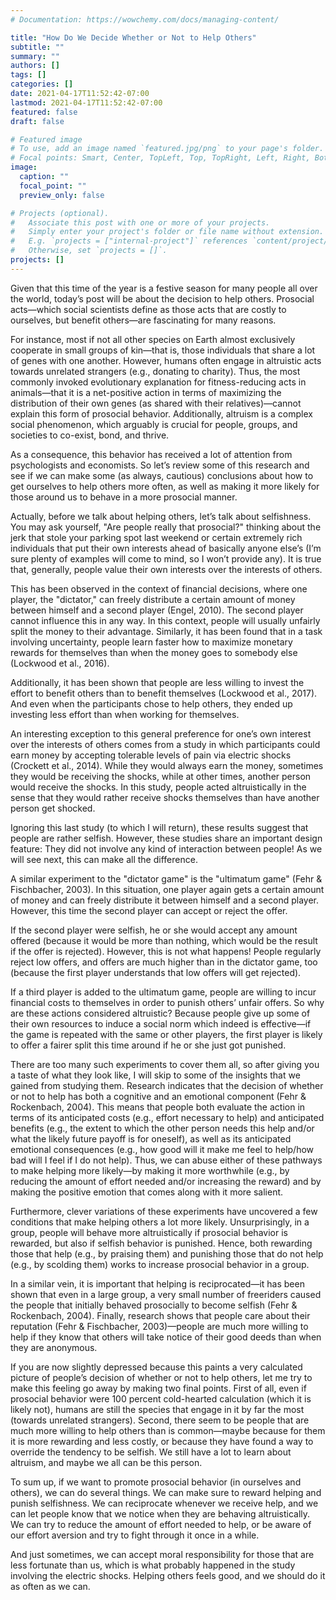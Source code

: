```yaml
---
# Documentation: https://wowchemy.com/docs/managing-content/

title: "How Do We Decide Whether or Not to Help Others"
subtitle: ""
summary: ""
authors: []
tags: []
categories: []
date: 2021-04-17T11:52:42-07:00
lastmod: 2021-04-17T11:52:42-07:00
featured: false
draft: false

# Featured image
# To use, add an image named `featured.jpg/png` to your page's folder.
# Focal points: Smart, Center, TopLeft, Top, TopRight, Left, Right, BottomLeft, Bottom, BottomRight.
image:
  caption: ""
  focal_point: ""
  preview_only: false

# Projects (optional).
#   Associate this post with one or more of your projects.
#   Simply enter your project's folder or file name without extension.
#   E.g. `projects = ["internal-project"]` references `content/project/deep-learning/index.md`.
#   Otherwise, set `projects = []`.
projects: []
---
```


Given that this time of the year is a festive season for many people all over the world, today’s post will be about the decision to help others. Prosocial acts—which social scientists define as those acts that are costly to ourselves, but benefit others—are fascinating for many reasons. 

For instance, most if not all other species on Earth almost exclusively cooperate in small groups of kin—that is, those individuals that share a lot of genes with one another. However, humans often engage in altruistic acts towards unrelated strangers (e.g., donating to charity). Thus, the most commonly invoked evolutionary explanation for fitness-reducing acts in animals—that it is a net-positive action in terms of maximizing the distribution of their own genes (as shared with their relatives)—cannot explain this form of prosocial behavior. Additionally, altruism is a complex social phenomenon, which arguably is crucial for people, groups, and societies to co-exist, bond, and thrive. 

As a consequence, this behavior has received a lot of attention from psychologists and economists. So let’s review some of this research and see if we can make some (as always, cautious) conclusions about how to get ourselves to help others more often, as well as making it more likely for those around us to behave in a more prosocial manner. 

Actually, before we talk about helping others, let’s talk about selfishness. You may ask yourself, "Are people really that prosocial?" thinking about the jerk that stole your parking spot last weekend or certain extremely rich individuals that put their own interests ahead of basically anyone else’s (I’m sure plenty of examples will come to mind, so I won’t provide any). It is true that, generally, people value their own interests over the interests of others. 

This has been observed in the context of financial decisions, where one player, the "dictator," can freely distribute a certain amount of money between himself and a second player (Engel, 2010). The second player cannot influence this in any way. In this context, people will usually unfairly split the money to their advantage. Similarly, it has been found that in a task involving uncertainty, people learn faster how to maximize monetary rewards for themselves than when the money goes to somebody else (Lockwood et al., 2016). 

Additionally, it has been shown that people are less willing to invest the effort to benefit others than to benefit themselves (Lockwood et al., 2017). And even when the participants chose to help others, they ended up investing less effort than when working for themselves.

An interesting exception to this general preference for one’s own interest over the interests of others comes from a study in which participants could earn money by accepting tolerable levels of pain via electric shocks (Crockett et al., 2014). While they would always earn the money, sometimes they would be receiving the shocks, while at other times, another person would receive the shocks. In this study, people acted altruistically in the sense that they would rather receive shocks themselves than have another person get shocked. 

Ignoring this last study (to which I will return), these results suggest that people are rather selfish. However, these studies share an important design feature: They did not involve any kind of interaction between people! As we will see next, this can make all the difference.

A similar experiment to the "dictator game" is the "ultimatum game" (Fehr & Fischbacher, 2003). In this situation, one player again gets a certain amount of money and can freely distribute it between himself and a second player. However, this time the second player can accept or reject the offer.

If the second player were selfish, he or she would accept any amount offered (because it would be more than nothing, which would be the result if the offer is rejected). However, this is not what happens! People regularly reject low offers, and offers are much higher than in the dictator game, too (because the first player understands that low offers will get rejected).

If a third player is added to the ultimatum game, people are willing to incur financial costs to themselves in order to punish others’ unfair offers. So why are these actions considered altruistic? Because people give up some of their own resources to induce a social norm which indeed is effective—if the game is repeated with the same or other players, the first player is likely to offer a fairer split this time around if he or she just got punished. 

There are too many such experiments to cover them all, so after giving you a taste of what they look like, I will skip to some of the insights that we gained from studying them. Research indicates that the decision of whether or not to help has both a cognitive and an emotional component (Fehr & Rockenbach, 2004). This means that people both evaluate the action in terms of its anticipated costs (e.g., effort necessary to help) and anticipated benefits (e.g., the extent to which the other person needs this help and/or what the likely future payoff is for oneself), as well as its anticipated emotional consequences (e.g., how good will it make me feel to help/how bad will I feel if I do not help). Thus, we can abuse either of these pathways to make helping more likely—by making it more worthwhile (e.g., by reducing the amount of effort needed and/or increasing the reward) and by making the positive emotion that comes along with it more salient. 

Furthermore, clever variations of these experiments have uncovered a few conditions that make helping others a lot more likely. Unsurprisingly, in a group, people will behave more altruistically if prosocial behavior is rewarded, but also if selfish behavior is punished. Hence, both rewarding those that help (e.g., by praising them) and punishing those that do not help (e.g., by scolding them) works to increase prosocial behavior in a group.

In a similar vein, it is important that helping is reciprocated—it has been shown that even in a large group, a very small number of freeriders caused the people that initially behaved prosocially to become selfish (Fehr & Rockenbach, 2004). Finally, research shows that people care about their reputation (Fehr & Fischbacher, 2003)—people are much more willing to help if they know that others will take notice of their good deeds than when they are anonymous.

If you are now slightly depressed because this paints a very calculated picture of people’s decision of whether or not to help others, let me try to make this feeling go away by making two final points. First of all, even if prosocial behavior were 100 percent cold-hearted calculation (which it is likely not), humans are still the species that engage in it by far the most (towards unrelated strangers). Second, there seem to be people that are much more willing to help others than is common—maybe because for them it is more rewarding and less costly, or because they have found a way to override the tendency to be selfish. We still have a lot to learn about altruism, and maybe we all can be this person. 

To sum up, if we want to promote prosocial behavior (in ourselves and others), we can do several things. We can make sure to reward helping and punish selfishness. We can reciprocate whenever we receive help, and we can let people know that we notice when they are behaving altruistically. We can try to reduce the amount of effort needed to help, or be aware of our effort aversion and try to fight through it once in a while.

And just sometimes, we can accept moral responsibility for those that are less fortunate than us, which is what probably happened in the study involving the electric shocks. Helping others feels good, and we should do it as often as we can.